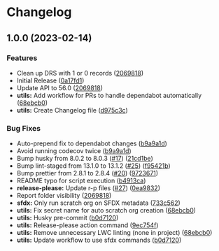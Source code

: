 # Changelog

## 1.0.0 (2023-02-14)


### Features

* Clean up DRS with 1 or 0 records ([2069818](https://github.com/dschach/duplicatehandling/commit/2069818474b193f3ab6ffd98e183dc178deb10b9))
* Initial Release ([0a17fd1](https://github.com/dschach/duplicatehandling/commit/0a17fd1a34b9401af8925f54cb70b788a066e9d2))
* Update API to 56.0 ([2069818](https://github.com/dschach/duplicatehandling/commit/2069818474b193f3ab6ffd98e183dc178deb10b9))
* **utils:** Add workflow for PRs to handle dependabot automatically ([68ebcb0](https://github.com/dschach/duplicatehandling/commit/68ebcb021f2c2f31ad811af25a15f24e6d96c31b))
* **utils:** Create Changelog file ([d975c3c](https://github.com/dschach/duplicatehandling/commit/d975c3c23f6dd89382c3836e21067b2fea8750ad))


### Bug Fixes

* Auto-prepend fix to dependabot changes ([b9a9a1d](https://github.com/dschach/duplicatehandling/commit/b9a9a1d78221441519c2fb0a980b0d80a577b77a))
* Avoid running codecov twice ([b9a9a1d](https://github.com/dschach/duplicatehandling/commit/b9a9a1d78221441519c2fb0a980b0d80a577b77a))
* Bump husky from 8.0.2 to 8.0.3 ([#17](https://github.com/dschach/duplicatehandling/issues/17)) ([21cd1be](https://github.com/dschach/duplicatehandling/commit/21cd1be047f132b049509b99e3cb4ef0f73dd295))
* Bump lint-staged from 13.1.0 to 13.1.2 ([#25](https://github.com/dschach/duplicatehandling/issues/25)) ([f95421b](https://github.com/dschach/duplicatehandling/commit/f95421b8a2e9df6599e52107d38e006d31d15638))
* Bump prettier from 2.8.1 to 2.8.4 ([#20](https://github.com/dschach/duplicatehandling/issues/20)) ([9723671](https://github.com/dschach/duplicatehandling/commit/972367169a1d1d88040f3056083b2eb2c2423eff))
* README typo for script execution ([b4913ca](https://github.com/dschach/duplicatehandling/commit/b4913cad82549ca98d444897839cc1d46e8f7253))
* **release-please:** Update r-p files ([#27](https://github.com/dschach/duplicatehandling/issues/27)) ([0ea9832](https://github.com/dschach/duplicatehandling/commit/0ea98327976d8ae02d489a37ed2fdd6df74ccd8f))
* Report folder visibility ([2069818](https://github.com/dschach/duplicatehandling/commit/2069818474b193f3ab6ffd98e183dc178deb10b9))
* **sfdx:** Only run scratch org on SFDX metadata ([733c562](https://github.com/dschach/duplicatehandling/commit/733c562f143eca882d4a0212855c37f1b99e7e6f))
* **utils:** Fix secret name for auto scratch org creation ([68ebcb0](https://github.com/dschach/duplicatehandling/commit/68ebcb021f2c2f31ad811af25a15f24e6d96c31b))
* **utils:** Husky pre-commit ([b0d7120](https://github.com/dschach/duplicatehandling/commit/b0d7120dee3eb3d3d4bd12e448c6cc9a19968bf4))
* **utils:** Release-please action command ([9ec754f](https://github.com/dschach/duplicatehandling/commit/9ec754f0800cdd9a2b2ea0a07250b40490e3c7a8))
* **utils:** Remove unnecessary LWC linting (none in project) ([68ebcb0](https://github.com/dschach/duplicatehandling/commit/68ebcb021f2c2f31ad811af25a15f24e6d96c31b))
* **utils:** Update workflow to use sfdx commands ([b0d7120](https://github.com/dschach/duplicatehandling/commit/b0d7120dee3eb3d3d4bd12e448c6cc9a19968bf4))
